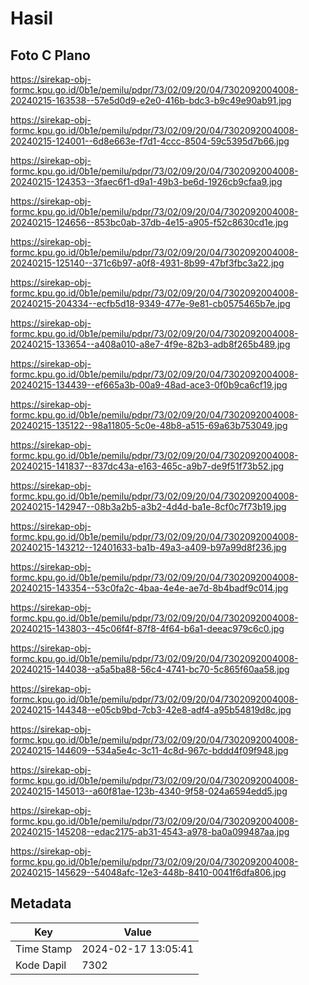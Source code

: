 # Hasil

## Foto C Plano

https://sirekap-obj-formc.kpu.go.id/0b1e/pemilu/pdpr/73/02/09/20/04/7302092004008-20240215-163538--57e5d0d9-e2e0-416b-bdc3-b9c49e90ab91.jpg

https://sirekap-obj-formc.kpu.go.id/0b1e/pemilu/pdpr/73/02/09/20/04/7302092004008-20240215-124001--6d8e663e-f7d1-4ccc-8504-59c5395d7b66.jpg

https://sirekap-obj-formc.kpu.go.id/0b1e/pemilu/pdpr/73/02/09/20/04/7302092004008-20240215-124353--3faec6f1-d9a1-49b3-be6d-1926cb9cfaa9.jpg

https://sirekap-obj-formc.kpu.go.id/0b1e/pemilu/pdpr/73/02/09/20/04/7302092004008-20240215-124656--853bc0ab-37db-4e15-a905-f52c8630cd1e.jpg

https://sirekap-obj-formc.kpu.go.id/0b1e/pemilu/pdpr/73/02/09/20/04/7302092004008-20240215-125140--371c6b97-a0f8-4931-8b99-47bf3fbc3a22.jpg

https://sirekap-obj-formc.kpu.go.id/0b1e/pemilu/pdpr/73/02/09/20/04/7302092004008-20240215-204334--ecfb5d18-9349-477e-9e81-cb0575465b7e.jpg

https://sirekap-obj-formc.kpu.go.id/0b1e/pemilu/pdpr/73/02/09/20/04/7302092004008-20240215-133654--a408a010-a8e7-4f9e-82b3-adb8f265b489.jpg

https://sirekap-obj-formc.kpu.go.id/0b1e/pemilu/pdpr/73/02/09/20/04/7302092004008-20240215-134439--ef665a3b-00a9-48ad-ace3-0f0b9ca6cf19.jpg

https://sirekap-obj-formc.kpu.go.id/0b1e/pemilu/pdpr/73/02/09/20/04/7302092004008-20240215-135122--98a11805-5c0e-48b8-a515-69a63b753049.jpg

https://sirekap-obj-formc.kpu.go.id/0b1e/pemilu/pdpr/73/02/09/20/04/7302092004008-20240215-141837--837dc43a-e163-465c-a9b7-de9f51f73b52.jpg

https://sirekap-obj-formc.kpu.go.id/0b1e/pemilu/pdpr/73/02/09/20/04/7302092004008-20240215-142947--08b3a2b5-a3b2-4d4d-ba1e-8cf0c7f73b19.jpg

https://sirekap-obj-formc.kpu.go.id/0b1e/pemilu/pdpr/73/02/09/20/04/7302092004008-20240215-143212--12401633-ba1b-49a3-a409-b97a99d8f236.jpg

https://sirekap-obj-formc.kpu.go.id/0b1e/pemilu/pdpr/73/02/09/20/04/7302092004008-20240215-143354--53c0fa2c-4baa-4e4e-ae7d-8b4badf9c014.jpg

https://sirekap-obj-formc.kpu.go.id/0b1e/pemilu/pdpr/73/02/09/20/04/7302092004008-20240215-143803--45c06f4f-87f8-4f64-b6a1-deeac979c6c0.jpg

https://sirekap-obj-formc.kpu.go.id/0b1e/pemilu/pdpr/73/02/09/20/04/7302092004008-20240215-144038--a5a5ba88-56c4-4741-bc70-5c865f60aa58.jpg

https://sirekap-obj-formc.kpu.go.id/0b1e/pemilu/pdpr/73/02/09/20/04/7302092004008-20240215-144348--e05cb9bd-7cb3-42e8-adf4-a95b54819d8c.jpg

https://sirekap-obj-formc.kpu.go.id/0b1e/pemilu/pdpr/73/02/09/20/04/7302092004008-20240215-144609--534a5e4c-3c11-4c8d-967c-bddd4f09f948.jpg

https://sirekap-obj-formc.kpu.go.id/0b1e/pemilu/pdpr/73/02/09/20/04/7302092004008-20240215-145013--a60f81ae-123b-4340-9f58-024a6594edd5.jpg

https://sirekap-obj-formc.kpu.go.id/0b1e/pemilu/pdpr/73/02/09/20/04/7302092004008-20240215-145208--edac2175-ab31-4543-a978-ba0a099487aa.jpg

https://sirekap-obj-formc.kpu.go.id/0b1e/pemilu/pdpr/73/02/09/20/04/7302092004008-20240215-145629--54048afc-12e3-448b-8410-0041f6dfa806.jpg


## Metadata

| Key        | Value               |
| ---------- | ------------------- |
| Time Stamp | 2024-02-17 13:05:41 |
| Kode Dapil | 7302                |



